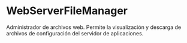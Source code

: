 # WebServerFileManager
Administrador de archivos web. Permite la visualización y descarga de archivos de configuración del servidor de aplicaciones.
